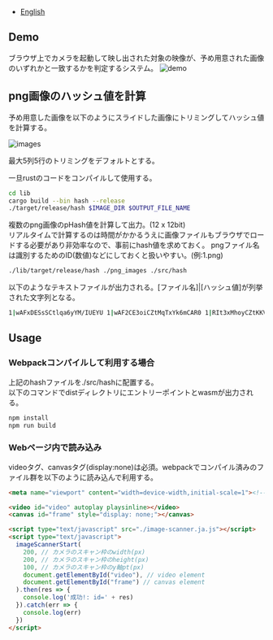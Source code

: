  - [English](/README.md)
## Demo
ブラウザ上でカメラを起動して映し出された対象の映像が、予め用意された画像のいずれかと一致するかを判定するシステム。
![demo](https://i-407.com/images/github/image_scanner_demo.gif)

## png画像のハッシュ値を計算
予め用意した画像を以下のようにスライドした画像にトリミングしてハッシュ値を計算する。  

![images](https://i-407.com/images/github/image-trims.png)  

最大5列5行のトリミングをデフォルトとする。  
  
一旦rustのコードをコンパイルして使用する。
```bash
cd lib
cargo build --bin hash --release
./target/release/hash $IMAGE_DIR $OUTPUT_FILE_NAME
```
複数のpng画像のpHash値を計算して出力。(12 x 12bit)  
リアルタイムで計算するのは時間がかかるうえに画像ファイルもブラウザでロードする必要があり非効率なので、事前にhash値を求めておく。
pngファイル名は識別するためのID(数値)などにしておくと扱いやすい。(例:1.png)
```bash
./lib/target/release/hash ./png_images ./src/hash
```

以下のようなテキストファイルが出力される。[ファイル名]|[ハッシュ値]が列挙された文字列となる。
```bash
1|wAFxDESsSCtlqa6yYM/IUEYU 1|wAF2CE3oiCZtMqTxYk6mCAR0 1|RIt3xMhoyCZtKKVyYM6QOES0....
```
## Usage
### Webpackコンパイルして利用する場合
上記のhashファイルを./src/hashに配置する。  
以下のコマンドでdistディレクトリにエントリーポイントとwasmが出力される。
```bash
npm install
npm run build
```

### Webページ内で読み込み
videoタグ、canvasタグ(display:none)は必須。webpackでコンパイル済みのファイル群を以下のように読み込んで利用する。

```html
<meta name="viewport" content="width=device-width,initial-scale=1"><!--スマホ用にこの設定は必須 -->

<video id="video" autoplay playsinline></video>
<canvas id="frame" style="display: none;"></canvas>

<script type="text/javascript" src="./image-scanner.ja.js"></script>
<script type="text/javascript">
  imageScannerStart(
    200, // カメラのスキャン枠のwidth(px)
    200, // カメラのスキャン枠のheight(px)
    100, // カメラのスキャン枠のy軸pt(px)
    document.getElementById("video"), // video element
    document.getElementById("frame") // canvas element
  ).then(res => {
    console.log('成功!: id=' + res)
  }).catch(err => {
    console.log(err)
  })
</script>
```
